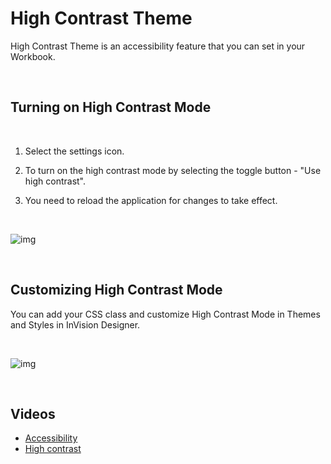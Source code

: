 
# High Contrast Theme

High Contrast Theme is an accessibility feature that you can set in your Workbook.

<br/>

## Turning on High Contrast Mode

<br/>

1. Select the settings icon.

2. To turn on the high contrast mode by selecting the toggle button - "Use high contrast". 

3. You need to reload the application for changes to take effect.

<br/>

![img](https://profitbasedocs.blob.core.windows.net/images/highcontrast.png)

<br/>

## Customizing High Contrast Mode

You can add your CSS class and customize High Contrast Mode in Themes and Styles in InVision Designer.

<br/>

![img](https://profitbasedocs.blob.core.windows.net/images/highcontrast2.png)

<br/>


## Videos

- [Accessibility](../../videos/accessibility.md)
- [High contrast](https://profitbasedocs.blob.core.windows.net/videos/Accessibiblity%20-%20high%20contrast.mp4)